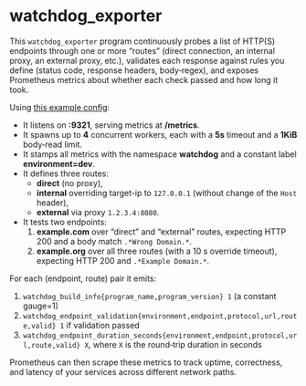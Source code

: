# watchdog_exporter

This `watchdog_exporter` program continuously probes a list of HTTP(S) endpoints through one or more “routes”
(direct connection, an internal proxy, an external proxy, etc.), validates each response against rules you define 
(status code, response headers, body‐regex), and exposes Prometheus metrics about whether each check passed and how long it took.

Using [this example config](config.example.yml):

* It listens on **:9321**, serving metrics at **/metrics**.
* It spawns up to **4** concurrent workers, each with a **5s** timeout and a **1KiB** body‐read limit.
* It stamps all metrics with the namespace **watchdog** and a constant label **environment=dev**.
* It defines three routes:
    * **direct** (no proxy),
    * **internal** overriding target-ip to `127.0.0.1` (without change of the `Host` header),
    * **external** via proxy `1.2.3.4:8080`.
* It tests two endpoints:
    1. **example.com** over “direct” and “external” routes, expecting HTTP 200 and a body match `.*Wrong Domain.*`.
    2. **example.org** over all three routes (with a 10 s override timeout), expecting HTTP 200 and `.*Example Domain.*`.

For each (endpoint, route) pair it emits:

1. `watchdog_build_info{program_name,program_version} 1` (a constant gauge=1)
2. `watchdog_endpoint_validation{environment,endpoint,protocol,url,route,valid} 1` if validation passed
3. `watchdog_endpoint_duration_seconds{environment,endpoint,protocol,url,route,valid} X`, where `X` is the round‐trip duration in seconds

Prometheus can then scrape these metrics to track uptime, correctness, and latency of your services across different network paths.

